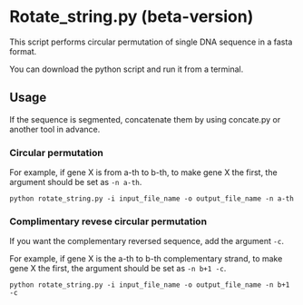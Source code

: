 # Rotate_string.py (beta-version)

This script performs circular permutation of single DNA sequence in a fasta format.

You can download the python script and run it from a terminal.

## Usage

If the sequence is segmented, concatenate them by using concate.py or another tool in advance.

### Circular permutation
For example, if gene X is from a-th to b-th, to make gene X the first, the argument should be set as ``-n a-th``.

``python rotate_string.py -i input_file_name -o output_file_name -n a-th``

### Complimentary revese circular permutation
If you want the complementary reversed sequence, add the argument ``-c``.

For example, if gene X is the a-th to b-th complementary strand, to make gene X the first, the argument should be set as
``-n b+1 -c``.

``python rotate_string.py -i input_file_name -o output_file_name -n b+1 -c``
